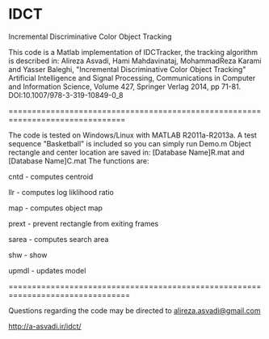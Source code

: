 # IDCT
Incremental Discriminative Color Object Tracking

This code is a Matlab implementation of IDCTracker, the tracking algorithm is described in: 
Alireza Asvadi, Hami Mahdavinataj, MohammadReza Karami and Yasser Baleghi,
"Incremental Discriminative Color Object Tracking"
Artificial Intelligence and Signal Processing, Communications in Computer and Information Science, Volume 427, 
Springer Verlag 2014, pp 71-81. DOI:10.1007/978-3-319-10849-0_8

===============================================================================

The code is tested on Windows/Linux with MATLAB R2011a-R2013a.
A test sequence "Basketball" is included so you can simply run Demo.m
Object rectangle and center location are saved in: [Database Name]R.mat and [Database Name]C.mat
The functions are:

cntd  - computes centroid

llr   - computes log liklihood ratio

map   - computes object map

prext - prevent rectangle from exiting frames 

sarea - computes search area

shw   - show

upmdl - updates model

================================================================================

Questions regarding the code may be directed to alireza.asvadi@gmail.com

http://a-asvadi.ir/idct/
